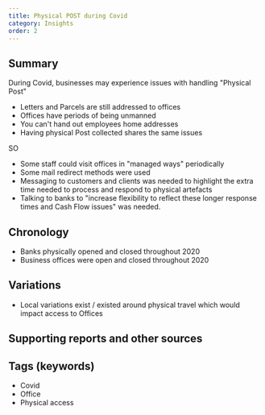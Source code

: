 ```yaml
---
title: Physical POST during Covid
category: Insights
order: 2
---
```

## Summary
During Covid, businesses may experience issues with handling "Physical Post"
- Letters and Parcels are still addressed to offices
- Offices have periods of being unmanned
- You can't hand out employees home addresses
- Having physical Post collected shares the same issues

SO
- Some staff could visit offices in "managed ways" periodically
- Some mail redirect methods were used
- Messaging to customers and clients was needed to highlight the extra time needed to process and respond to physical artefacts
- Talking to banks to "increase flexibility to reflect these longer response times and Cash Flow issues" was needed.


## Chronology
- Banks physically opened and closed throughout 2020
- Business offices were open and closed throughout 2020


## Variations
- Local variations exist / existed around physical travel which would impact access to Offices


## Supporting reports and other sources


## Tags (keywords)
- Covid
- Office
- Physical access
